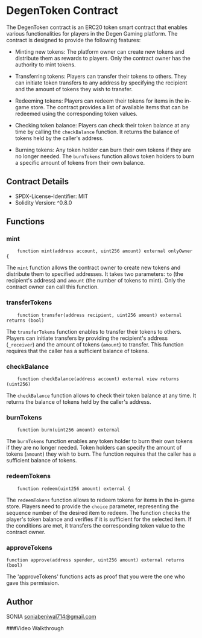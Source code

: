 # DegenToken Contract

The DegenToken contract is an ERC20 token smart contract that enables various functionalities for players in the Degen Gaming platform. The contract is designed to provide the following features:

- Minting new tokens: The platform owner can create new tokens and distribute them as rewards to players. Only the contract owner has the authority to mint tokens.

- Transferring tokens: Players can transfer their tokens to others. They can initiate token transfers to any address by specifying the recipient and the amount of tokens they wish to transfer.

- Redeeming tokens: Players can redeem their tokens for items in the in-game store. The contract provides a list of available items that can be redeemed using the corresponding token values.

- Checking token balance: Players can check their token balance at any time by calling the `checkBalance` function. It returns the balance of tokens held by the caller's address.

- Burning tokens: Any token holder can burn their own tokens if they are no longer needed. The `burnTokens` function allows token holders to burn a specific amount of tokens from their own balance.

## Contract Details

- SPDX-License-Identifier: MIT
- Solidity Version: ^0.8.0

## Functions

### mint

```solidity
    function mint(address account, uint256 amount) external onlyOwner {
```

The `mint` function allows the contract owner to create new tokens and distribute them to specified addresses. It takes two parameters: `to` (the recipient's address) and `amount` (the number of tokens to mint). Only the contract owner can call this function.

### transferTokens

```solidity
    function transfer(address recipient, uint256 amount) external returns (bool) 
```

The `transferTokens` function enables to transfer their tokens to others. Players can initiate transfers by providing the recipient's address (`_receiver`) and the amount of tokens (`amount`) to transfer. This function requires that the caller has a sufficient balance of tokens.

### checkBalance

```solidity
    function checkBalance(address account) external view returns (uint256) 
```

The `checkBalance` function allows to check their token balance at any time. It returns the balance of tokens held by the caller's address.

### burnTokens

```solidity
    function burn(uint256 amount) external 
```

The `burnTokens` function enables any token holder to burn their own tokens if they are no longer needed. Token holders can specify the amount of tokens (`amount`) they wish to burn. The function requires that the caller has a sufficient balance of tokens.

### redeemTokens

```solidity
    function redeem(uint256 amount) external {
```

The `redeemTokens` function allows to redeem tokens for items in the in-game store. Players need to provide the `choice` parameter, representing the sequence number of the desired item to redeem. The function checks the player's token balance and verifies if it is sufficient for the selected item. If the conditions are met, it transfers the corresponding token value to the contract owner.
### approveTokens
   
   ```solidity
 function approve(address spender, uint256 amount) external returns (bool)
```
The 'approveTokens' functions acts as proof that you were the one who gave this permission.

## Author
  
SONIA
soniabeniwal714@gmail.com

###Video Walkthrough

